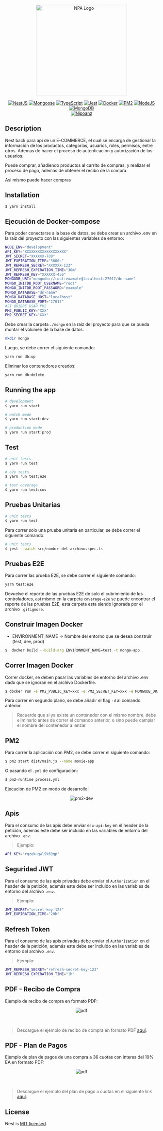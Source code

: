 <p align="center">
  <a href="http://nipoanz.com/" target="blank"><img src="./public/logo.png" width="300" alt="NPA Logo" /></a>
</p>

<!-- Alinear -->
<p align="center">
  <a href="https://www.npmjs.com/package/@nestjs/core" target="_blank"><img src="https://img.shields.io/badge/NestJS-v7.6.15-red" alt="NestJS" /></a>
  <a href="https://www.npmjs.com/package/mongoose" target="_blank"><img src="https://img.shields.io/badge/Mongoose-v5.10.17-blue" alt="Mongoose" /></a>
  <a href="https://www.npmjs.com/package/mongoose" target="_blank"><img src="https://img.shields.io/badge/TypeScript-v4.0.3-blue" alt="TypeScript" /></a>
  <a href="https://www.npmjs.com/package/mongoose" target="_blank"><img src="https://img.shields.io/badge/Jest-v26.6.3-blue" alt="Jest" /></a>
  <a href="https://www.npmjs.com/package/mongoose" target="_blank"><img src="https://img.shields.io/badge/Docker-v20.10.2-blue" alt="Docker" /></a>
  <a href="https://www.npmjs.com/package/mongoose" target="_blank"><img src="https://img.shields.io/badge/PM2-v4.5.6-blue" alt="PM2" /></a>
  <a href="https://www.npmjs.com/package/mongoose" target="_blank"><img src="https://img.shields.io/badge/NodeJS-v14.15.4-blue" alt="NodeJS" /></a>
  <a href="https://www.npmjs.com/package/mongoose" target="_blank"><img src="https://img.shields.io/badge/MongoDB-v4.4.3-blue" alt="MongoDB" /></a>
  <br>
<a href="https://www.nipoanz.com" target="_blank"><img src="https://img.shields.io/website?url=https%3A%2F%2Fnipoanz.com&up_message=NPA&up_color=white&down_color=red&labelColor=%2333aa9a&color=%23335566" alt="Nipoanz" /></a>
</p>
 



## Description

Nest back para api de un E-COMMERCE, el cual se encarga de gestionar la información de los productos, categorías, usuarios, roles, permisos, entre otros. Ademas de hacer el proceso de autenticación y autorización de los usuarios.

Puede comprar, añadiendo productos al carrito de compras, y realizar el proceso de pago, además de obtener el recibo de la compra.

Asi mismo puede hacer compras

## Installation

```bash
$ yarn install
```

## Ejecución de Docker-compose

Para poder conectarse a la base de datos, se debe crear un archivo .env en la raíz del proyecto con las siguientes variables de entorno:

```bash
NODE_ENV="development"
API_KEY="XXXXXXXXXXXXXXXXXXX"
JWT_SECRET="XXXXXX-789"
JWT_EXPIRATION_TIME="3600s"
JWT_REFRESH_SECRET="XXXXXX-123"
JWT_REFRESH_EXPIRATION_TIME="30m"
JWT_REFRESH_KEY="XXXXXX-456"
MONGODB_URI="mongodb://root:example@localhost:27017/dn-name"
MONGO_INITDB_ROOT_USERNAME="root"
MONGO_INITDB_ROOT_PASSWORD="example"
MONGO_DATABASE="dn-name"
MONGO_DATABASE_HOST="localhost"
MONGO_DATABASE_PORT="27017"
#SI QUIERE USAR PM2
PM2_PUBLIC_KEY="XXX"
PM2_SECRET_KEY="XXX"
```

Debe crear la carpeta `./mongo` en la raíz del proyecto para que se pueda montar el volumen de la base de datos.

```bash
mkdir mongo
```

Luego, se debe correr el siguiente comando:

```bash
yarn run db:up
```

Eliminar los contenedores creados:

```bash
yarn run db:delete
```

## Running the app

```bash
# development
$ yarn run start

# watch mode
$ yarn run start:dev

# production mode
$ yarn run start:prod
```

## Test

```bash
# unit tests
$ yarn run test

# e2e tests
$ yarn run test:e2e

# test coverage
$ yarn run test:cov
```

## Pruebas Unitarias

```bash
# unit tests
$ yarn run test
```

Para correr solo una prueba unitaria en particular, se debe correr el siguiente comando:

```bash
# unit tests
$ jest --watch src/nombre-del-archivo.spec.ts
```

## Pruebas E2E 

Para correr las prueba E2E, se debe correr el siguiente comando:

```bash
yarn test:e2e
```

Devuelve el reporte de las pruebas E2E de solo el cubrimiento de los controladores, asi mismo en la carpeta `coverage-e2e` se puede encontrar el reporte de las pruebas E2E, esta carpeta esta siendo ignorada por el archivo `.gitignore`.



## Construir Imagen Docker

 - ENVIRONMENT_NAME -> Nombre del entorno que se desea construir (test, dev, prod)

```bash
$  docker build --build-arg ENVIRONMENT_NAME=test -t mongo-app .
```

## Correr Imagen Docker

Correr docker, se deben pasar las variables de entorno del archivo .env dado que se ignoran en el archivo Dockerfile.

```bash
$ docker run -e PM2_PUBLIC_KEY=xxx -e PM2_SECRET_KEY=xxx -e MONGODB_URI=xxx -e MONGO_INITDB_ROOT_USERNAME=xxx -e MONGO_INITDB_ROOT_PASSWORD=xxx -e MONGO_DATABASE=xxx -e MONGO_DATABASE_HOST=xxx -e MONGO_DATABASE_PORT=xxx  -e NODE_ENV=development -e API_KEY=xxx -e JWT_SECRET=xxx -e JWT_EXPIRATION_TIME=xxx -e JWT_REFRESH_SECRET=xxx -e JWT_REFRESH_EXPIRATION_TIME=xxx -e JWT_REFRESH_KEY=xxx -p 3000:3000  --name mongonest-app mongo-app
```
 Para correr en segundo plano, se debe añadir el flag `-d` al comando anterior.

 > Recuerde que si ya existe un contenedor con el mismo nombre, debe eliminarlo antes de correr el comando anterior, o sino puede campiar el nombre del contenedor a lanzar

## PM2

Para correr la aplicación con PM2, se debe correr el siguiente comando:

```bash
$ pm2 start dist/main.js --name movie-app
```
O pasando el `.yml` de configuración:

```bash
$ pm2-runtime process.yml 
```
Ejecución de PM2 en modo de desarrollo:

<div align="center">
  <img src="./public/pm2.png" alt="pm2-dev" border="0">
</div>

## Apis

Para el consumo de las apis debe enviar el `x-api-key` en el header de la petición, además este debe ser incluido en las variables de entorno del archivo `.env`.

 > Ejemplo: 

```bash
API_KEY="rqzekuqwl9k69gp"
```

## Seguridad JWT

Para el consumo de las apis privadas debe enviar el `Authorization` en el header de la petición, además este debe ser incluido en las variables de entorno del archivo `.env`.

 > Ejemplo: 

```bash
JWT_SECRET="secret-key-123"
JWT_EXPIRATION_TIME="20h"
```


## Refresh Token

Para el consumo de las apis privadas debe enviar el `Authorization` en el header de la petición, además este debe ser incluido en las variables de entorno del archivo `.env`.

 > Ejemplo: 

```bash
JWT_REFRESH_SECRET="refresh-secret-key-123"
JWT_REFRESH_EXPIRATION_TIME="1h"
```


## PDF - Recibo de Compra

Ejemplo de recibo de compra en formato PDF:

<div align="center">
  <img src="./public/recibo.png" alt="pdf" border="0">
</div>
<br>
<br>

 > Descargue el ejemplo de recibo de compra en formato PDF [aquí](./public/2024230-6608e2c837a8606b92222f45.pdf).

 ## PDF - Plan de Pagos

Ejemplo de plan de pagos de una compra a 36 cuotas con interes del 10% EA en formato PDF:

<div align="center">
  <img src="./public/plan.png" alt="pdf" border="0">
</div>
<br>
<br>

 > Descargue el ejemplo del plan de pago a cuotas en el siguiente link [aquí](./public/payment-plan-660c480862882b1c4905dc98.pdf).


## License

Nest is [MIT licensed](LICENSE).

